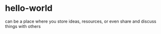 # hello-world
can be a place where you store ideas, resources, or even share and discuss things with others
